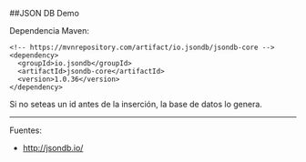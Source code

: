 ##JSON DB Demo

Dependencia Maven:

```
<!-- https://mvnrepository.com/artifact/io.jsondb/jsondb-core -->
<dependency>
  <groupId>io.jsondb</groupId>
  <artifactId>jsondb-core</artifactId>
  <version>1.0.36</version>
</dependency>
```

Si no seteas un id antes de la inserción, la base de datos lo genera.

---

Fuentes:

+ http://jsondb.io/